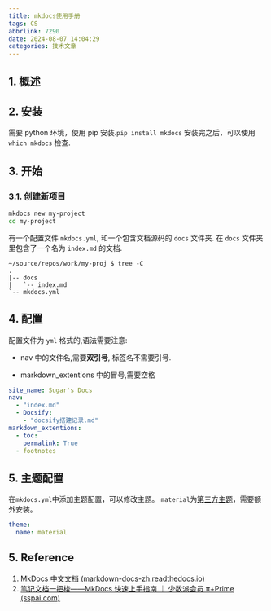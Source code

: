 ```yaml
---
title: mkdocs使用手册
tags: CS
abbrlink: 7290
date: 2024-08-07 14:04:29
categories: 技术文章
---
```



## 1. 概述

## 2. 安装
需要 python 环境，使用 pip 安装.`pip install mkdocs`
安装完之后，可以使用 `which mkdocs` 检查.

## 3. 开始

### 3.1. 创建新项目

```bash
mkdocs new my-project
cd my-project
```

有一个配置文件 `mkdocs.yml`, 和一个包含文档源码的 `docs` 文件夹. 在 `docs` 文件夹里包含了一个名为 `index.md` 的文档.

```
~/source/repos/work/my-proj $ tree -C
.
|-- docs
|   `-- index.md
`-- mkdocs.yml

```




## 4. 配置
配置文件为 `yml` 格式的,语法需要注意:

- nav 中的文件名,需要**双引号**, 标签名不需要引号.

- markdown_extentions 中的冒号,需要空格

```yml
site_name: Sugar's Docs
nav:
  - "index.md"
  - Docsify:
    - "docsify搭建记录.md"
markdown_extentions:
  - toc:
    permalink: True
  - footnotes

```

## 5. 主题配置

在`mkdocs.yml`中添加主题配置，可以修改主题。 `material`为[第三方主题](https://squidfunk.github.io/mkdocs-material/)，需要额外安装。

```yml
theme: 
  name: material
```

## 5. Reference
1. [MkDocs 中文文档 (markdown-docs-zh.readthedocs.io)](https://markdown-docs-zh.readthedocs.io/zh_CN/latest/)
2. [笔记文档一把梭——MkDocs 快速上手指南 ｜ 少数派会员 π+Prime (sspai.com)](https://sspai.com/prime/story/mkdocs-primer)